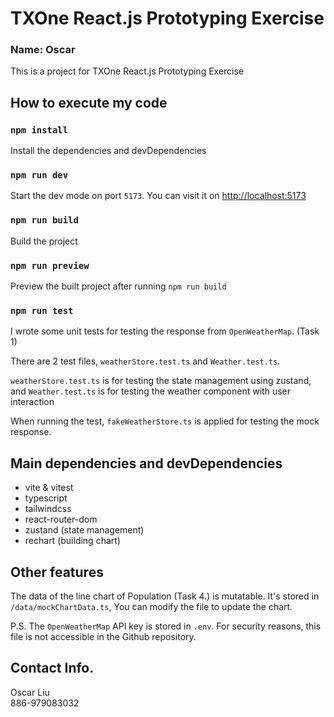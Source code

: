 # TXOne React.js Prototyping Exercise

### Name: Oscar

This is a project for TXOne React.js Prototyping Exercise

## How to execute my code

### `npm install`

Install the dependencies and devDependencies

### `npm run dev`

Start the dev mode on port `5173`. You can visit it on [http://localhost:5173](http://localhost:5173)

### `npm run build`

Build the project

### `npm run preview`

Preview the built project after running `npm run build`

### `npm run test`

I wrote some unit tests for testing the response from `OpenWeatherMap`. (Task 1)

There are 2 test files, `weatherStore.test.ts` and `Weather.test.ts`.

`weatherStore.test.ts` is for testing the state management using zustand, and `Weather.test.ts` is for testing the weather component with user interaction

When running the test, `fakeWeatherStore.ts` is applied for testing the mock response.

## Main dependencies and devDependencies

- vite & vitest
- typescript
- tailwindcss
- react-router-dom
- zustand (state management)
- rechart (building chart)

## Other features

The data of the line chart of Population (Task 4.) is mutatable. It's stored in `/data/mockChartData.ts`, You can modify the file to update the chart.

P.S. The `OpenWeatherMap` API key is stored in `.env`. For security reasons, this file is not accessible in the Github repository.

## Contact Info.

Oscar Liu\
886-979083032
